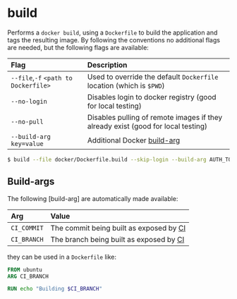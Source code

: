 # build

Performs a `docker build`, using a `Dockerfile` to build the application and tags the resulting image. By following the conventions no additional flags are needed, but the following flags are available:

|      Flag                        |                   Description                                        |
| :------------------------------- | :-------------------------------------------------------------------- |
| `--file`,`-f` `<path to Dockerfile>`    | Used to override the default `Dockerfile` location (which is `$PWD`) |
| `--no-login`                     | Disables login to docker registry (good for local testing)           |
| `--no-pull`                      | Disables pulling of remote images if they already exist (good for local testing)           |
| `--build-arg key=value`          | Additional Docker [build-arg](https://docs.docker.com/engine/reference/commandline/build/#set-build-time-variables---build-arg) |

```sh
$ build --file docker/Dockerfile.build --skip-login --build-arg AUTH_TOKEN=abc
```

## Build-args
The following [build-arg] are automatically made available:

|      Arg    |                   Value                                |
| :---------- | :----------------------------------------------------- |
| `CI_COMMIT` | The commit being built as exposed by [CI](../ci/ci.md) |
| `CI_BRANCH` | The branch being built as exposed by [CI](../ci/ci.md) |

they can be used in a `Dockerfile` like:

```dockerfile
FROM ubuntu
ARG CI_BRANCH

RUN echo "Building $CI_BRANCH"
```

[build-args]: (https://docs.docker.com/engine/reference/commandline/build/#set-build-time-variables---build-arg)

